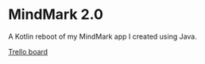 # MindMark 2.0

A Kotlin reboot of my MindMark app I created using Java.

[Trello board](https://trello.com/b/f9UxxDIA/mindmark-20)